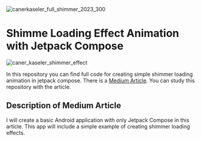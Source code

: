 
![canerkaseler_full_shimmer_2023_300](https://github.com/canerkaseler/jetpack-compose-shimmer-loading-animation/assets/130801186/f37c1447-3db7-4931-9815-49a5e89496d7)

# Shimme Loading Effect Animation with Jetpack Compose

![caner_kaseler_shimmer_effect](https://github.com/canerkaseler/jetpack-compose-shimmer-loading-animation/assets/130801186/33a04f1b-82d2-4bbd-8955-77b76acff2fb)

In this repository you can find full code for creating simple shimmer loading animation in jetpack compose.
There is a [Medium Article](https://medium.com/@bahromzoda.behruz27/shimmer-effects-in-jetpack-compose-b974a3f63aec). You can study this repository with the article.

## Description of Medium Article

I will create a basic Android application with only Jetpack Compose in this article. This app will include a simple example of creating shimmer loading effects.


